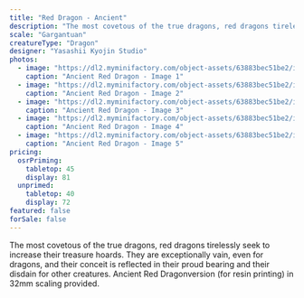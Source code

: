 ```yaml
---
title: "Red Dragon - Ancient"
description: "The most covetous of the true dragons, red dragons tirelessly seek to increase their treasure hoards. They are exceptionally vain, even for dragons, and their conceit is reflected in their proud bearing and their disdain for other creatures. Ancient Red Dragonversion (for resin printing) in 32mm scaling provided. "
scale: "Gargantuan"
creatureType: "Dragon"
designer: "Yasashii Kyojin Studio"
photos:
  - image: "https://dl2.myminifactory.com/object-assets/63883bec51be2/images/720X720-dragon-ancientred-ps.jpg"
    caption: "Ancient Red Dragon - Image 1"
  - image: "https://dl2.myminifactory.com/object-assets/63883bec51be2/images/720X720-dragon-ancientred-05.jpg"
    caption: "Ancient Red Dragon - Image 2"
  - image: "https://dl2.myminifactory.com/object-assets/63883bec51be2/images/720X720-dragon-ancientred-06.jpg"
    caption: "Ancient Red Dragon - Image 3"
  - image: "https://dl2.myminifactory.com/object-assets/63883bec51be2/images/720X720-dragon-ancientred-04.jpg"
    caption: "Ancient Red Dragon - Image 4"
  - image: "https://dl2.myminifactory.com/object-assets/63883bec51be2/images/720X720-dragon-ancientred-scale.jpg"
    caption: "Ancient Red Dragon - Image 5"
pricing:
  osrPriming:
    tabletop: 45
    display: 81
  unprimed:
    tabletop: 40
    display: 72
featured: false
forSale: false
---
```


The most covetous of the true dragons, red dragons tirelessly seek to increase their treasure hoards. They are exceptionally vain, even for dragons, and their conceit is reflected in their proud bearing and their disdain for other creatures. Ancient Red Dragonversion (for resin printing) in 32mm scaling provided. 